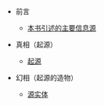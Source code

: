 * 前言

  * [本书引述的主要信息源](from.md)

* 真相（起源）

  * [起源](s1-origin.md)

* 幻相（起源的造物）

  * [源实体](s2-source-entity.md)

  